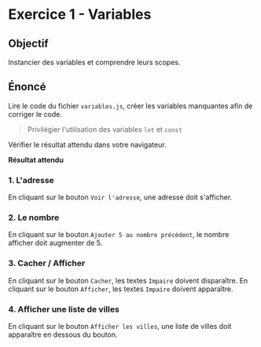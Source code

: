 # Exercice 1 - Variables

## Objectif

Instancier des variables et comprendre leurs scopes.

## Énoncé

Lire le code du fichier `variables.js`, créer les variables manquantes afin de corriger le code.

> Privilégier l'utilisation des variables `let` et `const`

Vérifier le résultat attendu dans votre navigateur.

**Résultat attendu**

### 1. L'adresse

En cliquant sur le bouton `Voir l'adresse`, une adresse doit s'afficher.

### 2. Le nombre

En cliquant sur le bouton `Ajouter 5 au nombre précédent`, le nombre afficher doit augmenter de 5.

### 3. Cacher / Afficher

En cliquant sur le bouton `Cacher`, les textes `Impaire` doivent disparaître.
En cliquant sur le bouton `Afficher`, les textes `Impaire` doivent apparaître.

### 4. Afficher une liste de villes

En cliquant sur le bouton `Afficher les villes`, une liste de villes doit apparaître en dessous du bouton.
